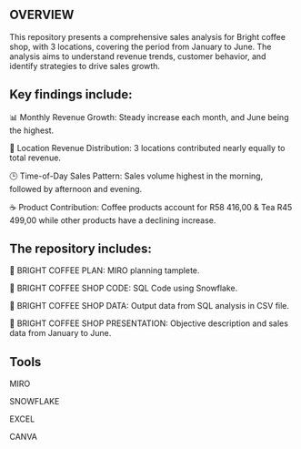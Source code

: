 ## OVERVIEW

This repository presents a comprehensive sales analysis for Bright coffee shop, with 3 locations, covering the period from January to June. 
The analysis aims to understand revenue trends, customer behavior, and identify strategies to drive sales growth.

## Key findings include:
📊 Monthly Revenue Growth: Steady increase each month, and June being the highest.

📍 Location Revenue Distribution: 3 locations contributed nearly equally to total revenue.

🕒 Time-of-Day Sales Pattern: Sales volume highest in the morning, followed by afternoon and evening.

☕ Product Contribution: Coffee products account for R58 416,00 & Tea R45 499,00 while other products have a declining increase.

## The repository includes:

📂 BRIGHT COFFEE PLAN: MIRO planning tamplete.

📂 BRIGHT COFFEE SHOP CODE: SQL Code using Snowflake.

📂 BRIGHT COFFEE SHOP DATA: Output data from SQL analysis in CSV file.

📂 BRIGHT COFFEE SHOP PRESENTATION: Objective description and sales data from January to June.


## Tools 
MIRO

SNOWFLAKE

EXCEL

CANVA
